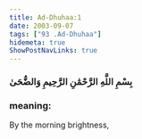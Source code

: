 ```yaml
---
title: Ad-Dhuhaa:1
date: 2003-09-07
tags: ["93 .Ad-Dhuhaa"]
hidemeta: true 
ShowPostNavLinks: true 
---
```

### بِسْمِ اللَّهِ الرَّحْمَٰنِ الرَّحِيمِ وَالضُّحَىٰ
### meaning: 
By the morning brightness,
